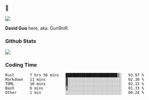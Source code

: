 ### 👋

![](https://komarev.com/ghpvc/?username=Gun9niR&label=Total+Views)

**David Guo** here, aka. Gun9niR.

### Github Stats

<img src="https://github-readme-stats.vercel.app/api?username=Gun9niR&count_private=true&show_icons=true&theme=vue-dark&hide_title=true">

### Coding Time

<!--START_SECTION:waka-->

```text
Rust       7 hrs 56 mins   ███████████████████████▒░   93.97 %
Markdown   11 mins         ▓░░░░░░░░░░░░░░░░░░░░░░░░   02.30 %
TOML       10 mins         ▓░░░░░░░░░░░░░░░░░░░░░░░░   02.15 %
Bash       6 mins          ▒░░░░░░░░░░░░░░░░░░░░░░░░   01.33 %
Other      1 min           ░░░░░░░░░░░░░░░░░░░░░░░░░   00.24 %
```

<!--END_SECTION:waka-->
